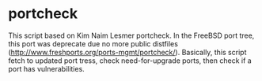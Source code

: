 portcheck
=========

This script based on Kim Naim Lesmer portcheck. In the FreeBSD port tree, this port was deprecate due no more public distfiles (http://www.freshports.org/ports-mgmt/portcheck/). Basically, this script fetch to updated port tress, check need-for-upgrade ports, then check if a port has vulnerabilities.
